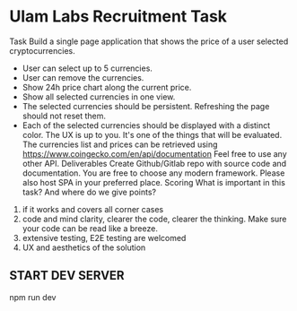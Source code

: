# Ulam Labs Recruitment Task

Task
Build a single page application that shows the price of a user selected cryptocurrencies.
- User can select up to 5 currencies.
- User can remove the currencies.
- Show 24h price chart along the current price.
- Show all selected currencies in one view.
- The selected currencies should be persistent. Refreshing the page should not reset
  them.
- Each of the selected currencies should be displayed with a distinct color.
  The UX is up to you. It's one of the things that will be evaluated.
  The currencies list and prices can be retrieved using
  https://www.coingecko.com/en/api/documentation
  Feel free to use any other API.
  Deliverables
  Create Github/Gitlab repo with source code and documentation. You are free to choose any
  modern framework. Please also host SPA in your preferred place.
  Scoring
  What is important in this task? And where do we give points?
1. if it works and covers all corner cases
2. code and mind clarity, clearer the code, clearer the thinking. Make sure your code can be
   read like a breeze.
3. extensive testing, E2E testing are welcomed
4. UX and aesthetics of the solution


## START DEV SERVER
npm run dev
